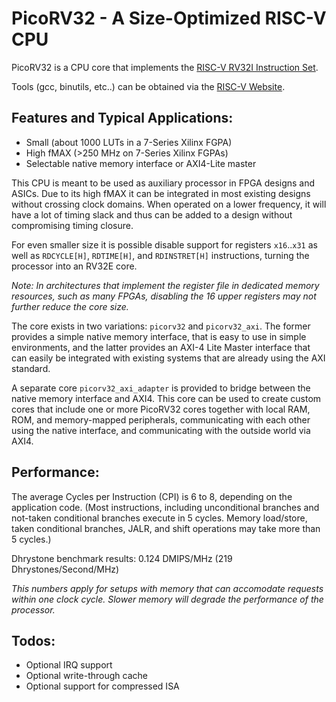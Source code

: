 
PicoRV32 - A Size-Optimized RISC-V CPU
======================================

PicoRV32 is a CPU core that implements the [RISC-V RV32I Instruction Set](http://riscv.org/).

Tools (gcc, binutils, etc..) can be obtained via the [RISC-V Website](http://riscv.org/download.html#tab_tools).


Features and Typical Applications:
----------------------------------

- Small (about 1000 LUTs in a 7-Series Xilinx FGPA)
- High fMAX (>250 MHz on 7-Series Xilinx FGPAs)
- Selectable native memory interface or AXI4-Lite master

This CPU is meant to be used as auxiliary processor in FPGA designs and ASICs. Due
to its high fMAX it can be integrated in most existing designs without crossing
clock domains. When operated on a lower frequency, it will have a lot of timing
slack and thus can be added to a design without compromising timing closure.

For even smaller size it is possible disable support for registers `x16`..`x31` as
well as `RDCYCLE[H]`, `RDTIME[H]`, and `RDINSTRET[H]` instructions, turning the
processor into an RV32E core.

*Note: In architectures that implement the register file in dedicated memory
resources, such as many FPGAs, disabling the 16 upper registers may not further
reduce the core size.*

The core exists in two variations: `picorv32` and `picorv32_axi`. The former
provides a simple native memory interface, that is easy to use in simple
environments, and the latter provides an AXI-4 Lite Master interface that can
easily be integrated with existing systems that are already using the AXI
standard.

A separate core `picorv32_axi_adapter` is provided to bridge between the native
memory interface and AXI4. This core can be used to create custom cores that
include one or more PicoRV32 cores together with local RAM, ROM, and
memory-mapped peripherals, communicating with each other using the native
interface, and communicating with the outside world via AXI4.


Performance:
------------

The average Cycles per Instruction (CPI) is 6 to 8, depending on the
application code. (Most instructions, including unconditional branches and
not-taken conditional branches execute in 5 cycles. Memory load/store, taken
conditional branches, JALR, and shift operations may take more than 5 cycles.)

Dhrystone benchmark results: 0.124 DMIPS/MHz (219 Dhrystones/Second/MHz)

*This numbers apply for setups with memory that can accomodate requests within
one clock cycle. Slower memory will degrade the performance of the processor.*


Todos:
------

- Optional IRQ support
- Optional write-through cache
- Optional support for compressed ISA

